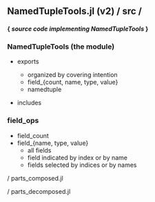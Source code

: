 ## NamedTupleTools.jl (v2) / src / 
#### { *source code implementing NamedTupleTools* }

### NamedTupleTools (the module)
- exports
   - organized by covering intention
   - field_{count, name, type, value}
   - namedtuple

- includes

### field_ops
- field_count
- field_{name, type, value}
    - all fields
    - field indicated by index or by name
    - fields selected by indices or by names


/ parts_composed.jl


/ parts_decomposed.jl
